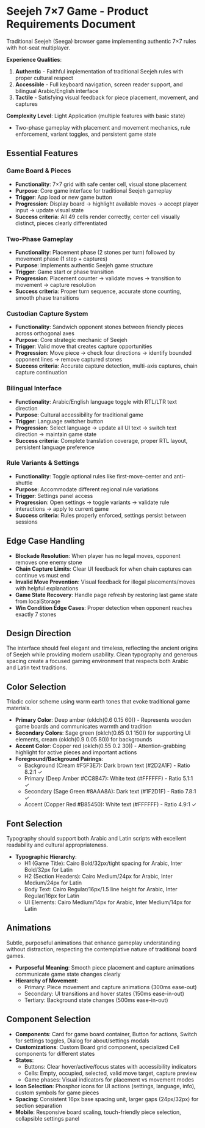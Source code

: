 # Seejeh 7×7 Game - Product Requirements Document

Traditional Seejeh (Seega) browser game implementing authentic 7×7 rules with hot-seat multiplayer.

**Experience Qualities**:
1. **Authentic** - Faithful implementation of traditional Seejeh rules with proper cultural respect
2. **Accessible** - Full keyboard navigation, screen reader support, and bilingual Arabic/English interface
3. **Tactile** - Satisfying visual feedback for piece placement, movement, and captures

**Complexity Level**: Light Application (multiple features with basic state)
- Two-phase gameplay with placement and movement mechanics, rule enforcement, variant toggles, and persistent game state

## Essential Features

### Game Board & Pieces
- **Functionality**: 7×7 grid with safe center cell, visual stone placement
- **Purpose**: Core game interface for traditional Seejeh gameplay
- **Trigger**: App load or new game button
- **Progression**: Display board → highlight available moves → accept player input → update visual state
- **Success criteria**: All 49 cells render correctly, center cell visually distinct, pieces clearly differentiated

### Two-Phase Gameplay
- **Functionality**: Placement phase (2 stones per turn) followed by movement phase (1 step + captures)
- **Purpose**: Implements authentic Seejeh game structure
- **Trigger**: Game start or phase transition
- **Progression**: Placement counter → validate moves → transition to movement → capture resolution
- **Success criteria**: Proper turn sequence, accurate stone counting, smooth phase transitions

### Custodian Capture System
- **Functionality**: Sandwich opponent stones between friendly pieces across orthogonal axes
- **Purpose**: Core strategic mechanic of Seejeh
- **Trigger**: Valid move that creates capture opportunities
- **Progression**: Move piece → check four directions → identify bounded opponent lines → remove captured stones
- **Success criteria**: Accurate capture detection, multi-axis captures, chain capture continuation

### Bilingual Interface
- **Functionality**: Arabic/English language toggle with RTL/LTR text direction
- **Purpose**: Cultural accessibility for traditional game
- **Trigger**: Language switcher button
- **Progression**: Select language → update all UI text → switch text direction → maintain game state
- **Success criteria**: Complete translation coverage, proper RTL layout, persistent language preference

### Rule Variants & Settings
- **Functionality**: Toggle optional rules like first-move-center and anti-shuttle
- **Purpose**: Accommodate different regional rule variations
- **Trigger**: Settings panel access
- **Progression**: Open settings → toggle variants → validate rule interactions → apply to current game
- **Success criteria**: Rules properly enforced, settings persist between sessions

## Edge Case Handling

- **Blockade Resolution**: When player has no legal moves, opponent removes one enemy stone
- **Chain Capture Limits**: Clear UI feedback for when chain captures can continue vs must end
- **Invalid Move Prevention**: Visual feedback for illegal placements/moves with helpful explanations
- **Game State Recovery**: Handle page refresh by restoring last game state from localStorage
- **Win Condition Edge Cases**: Proper detection when opponent reaches exactly 7 stones

## Design Direction

The interface should feel elegant and timeless, reflecting the ancient origins of Seejeh while providing modern usability. Clean typography and generous spacing create a focused gaming environment that respects both Arabic and Latin text traditions.

## Color Selection

Triadic color scheme using warm earth tones that evoke traditional game materials.

- **Primary Color**: Deep amber (oklch(0.6 0.15 60)) - Represents wooden game boards and communicates warmth and tradition
- **Secondary Colors**: Sage green (oklch(0.65 0.1 150)) for supporting UI elements, cream (oklch(0.9 0.05 80)) for backgrounds
- **Accent Color**: Copper red (oklch(0.55 0.2 30)) - Attention-grabbing highlight for active pieces and important actions
- **Foreground/Background Pairings**: 
  - Background (Cream #F5F3E7): Dark brown text (#2D2A1F) - Ratio 8.2:1 ✓
  - Primary (Deep Amber #CC8B47): White text (#FFFFFF) - Ratio 5.1:1 ✓
  - Secondary (Sage Green #8AAA8A): Dark text (#1F2D1F) - Ratio 7.8:1 ✓
  - Accent (Copper Red #B85450): White text (#FFFFFF) - Ratio 4.9:1 ✓

## Font Selection

Typography should support both Arabic and Latin scripts with excellent readability and cultural appropriateness.

- **Typographic Hierarchy**:
  - H1 (Game Title): Cairo Bold/32px/tight spacing for Arabic, Inter Bold/32px for Latin
  - H2 (Section Headers): Cairo Medium/24px for Arabic, Inter Medium/24px for Latin
  - Body Text: Cairo Regular/16px/1.5 line height for Arabic, Inter Regular/16px for Latin
  - UI Elements: Cairo Medium/14px for Arabic, Inter Medium/14px for Latin

## Animations

Subtle, purposeful animations that enhance gameplay understanding without distraction, respecting the contemplative nature of traditional board games.

- **Purposeful Meaning**: Smooth piece placement and capture animations communicate game state changes clearly
- **Hierarchy of Movement**: 
  - Primary: Piece movement and capture animations (300ms ease-out)
  - Secondary: UI transitions and hover states (150ms ease-in-out)
  - Tertiary: Background state changes (500ms ease-in-out)

## Component Selection

- **Components**: Card for game board container, Button for actions, Switch for settings toggles, Dialog for about/settings modals
- **Customizations**: Custom Board grid component, specialized Cell components for different states
- **States**: 
  - Buttons: Clear hover/active/focus states with accessibility indicators
  - Cells: Empty, occupied, selected, valid move target, capture preview
  - Game phases: Visual indicators for placement vs movement modes
- **Icon Selection**: Phosphor icons for UI actions (settings, language, info), custom symbols for game pieces
- **Spacing**: Consistent 16px base spacing unit, larger gaps (24px/32px) for section separation
- **Mobile**: Responsive board scaling, touch-friendly piece selection, collapsible settings panel